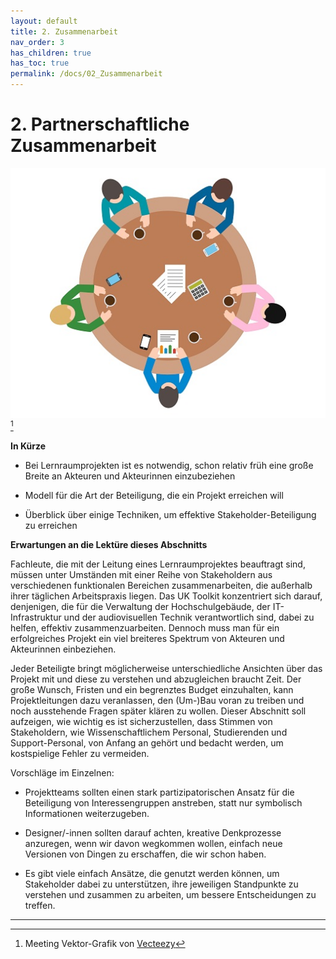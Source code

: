 ```yaml
---
layout: default
title: 2. Zusammenarbeit
nav_order: 3
has_children: true
has_toc: true
permalink: /docs/02_Zusammenarbeit
---
```


# 2. Partnerschaftliche Zusammenarbeit

![Meeting](../00_Abbildungen/02-00_Meeting.jpg) [^6]


**In Kürze**

-   Bei Lernraumprojekten ist es notwendig,
    schon relativ früh eine große Breite an Akteuren und Akteurinnen einzubeziehen

-   Modell für die Art der Beteiligung, die ein
    Projekt erreichen will

-   Überblick über einige Techniken, um effektive
    Stakeholder-Beteiligung zu erreichen

**Erwartungen an die Lektüre dieses Abschnitts**

Fachleute, die mit der Leitung eines Lernraumprojektes beauftragt sind,
müssen unter Umständen mit einer Reihe von Stakeholdern aus
verschiedenen funktionalen Bereichen zusammenarbeiten, die außerhalb
ihrer täglichen Arbeitspraxis liegen. Das UK Toolkit konzentriert sich
darauf, denjenigen, die für die Verwaltung der Hochschulgebäude, der
IT-Infrastruktur und der audiovisuellen Technik verantwortlich sind,
dabei zu helfen, effektiv zusammenzuarbeiten. Dennoch muss man für ein
erfolgreiches Projekt ein viel breiteres Spektrum von Akteuren und Akteurinnen
einbeziehen.

Jeder Beteiligte bringt möglicherweise unterschiedliche Ansichten
über das Projekt mit und diese zu verstehen und abzugleichen braucht
Zeit. Der große Wunsch, Fristen und ein begrenztes Budget einzuhalten,
kann Projektleitungen dazu veranlassen, den (Um-)Bau voran zu treiben und
noch ausstehende Fragen später klären zu wollen. Dieser Abschnitt soll
aufzeigen, wie wichtig es ist sicherzustellen, dass Stimmen von
Stakeholdern, wie Wissenschaftlichem Personal, Studierenden und
Support-Personal, von Anfang an gehört und bedacht werden, um
kostspielige Fehler zu vermeiden.

Vorschläge im Einzelnen:

-   Projektteams sollten einen stark partizipatorischen Ansatz für die
    Beteiligung von Interessengruppen anstreben, statt nur symbolisch
    Informationen weiterzugeben.

-   Designer/-innen sollten darauf achten, kreative Denkprozesse anzuregen, wenn
    wir davon wegkommen wollen, einfach neue Versionen von Dingen zu
    erschaffen, die wir schon haben.

-   Es gibt viele einfach Ansätze, die genutzt werden können, um
    Stakeholder dabei zu unterstützen, ihre jeweiligen Standpunkte zu
    verstehen und zusammen zu arbeiten, um bessere Entscheidungen zu
    treffen.

---

[^6]: Meeting Vektor-Grafik von [Vecteezy](https://de.vecteezy.com/gratis-vektor/meeting)
